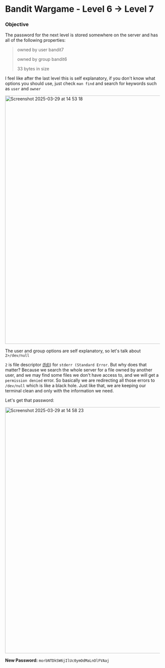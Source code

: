 # Bandit Wargame - Level 6 -> Level 7

### Objective  
The password for the next level is stored somewhere on the server and has all of the following properties:
> owned by user bandit7
> 
> owned by group bandit6
> 
> 33 bytes in size

I feel like after the last level this is self explanatory, if you don't know what options you should use, just check `man find` and search for keywords such as `user` and `owner`

<img width="809" alt="Screenshot 2025-03-29 at 14 53 18" src="https://github.com/user-attachments/assets/967716ba-fa29-44e2-9639-112503315d53" />

The user and group options are self explanatory, so let's talk about `2>/dev/null`

`2` is file descriptor [(fd)](https://en.wikipedia.org/wiki/File_descriptor)) for `stderr (Standard Error`. But why does that matter? Because we search the whole server for a file owned by another user, and we may find some files we don't have access to, and we will get a `permission denied` error. So basically we are redirecting all those errors to `/dev/null` which is like a black hole. Just like that, we are keeping our terminal clean and only with the information we need.

Let's get that password:

<img width="802" alt="Screenshot 2025-03-29 at 14 58 23" src="https://github.com/user-attachments/assets/aba05797-64a7-44ce-b495-ff09098b5989" />

**New Password:** `morbNTDkSW6jIlUc0ymOdMaLnOlFVAaj`
